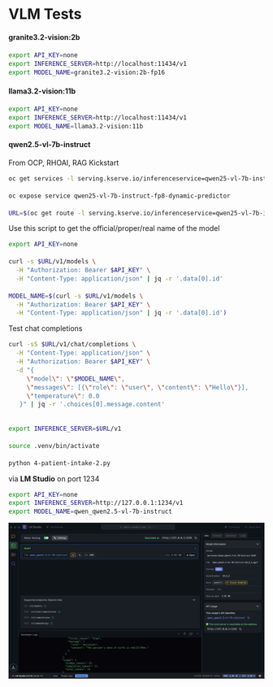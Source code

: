 # VLM Tests



#### granite3.2-vision:2b

```bash
export API_KEY=none
export INFERENCE_SERVER=http://localhost:11434/v1
export MODEL_NAME=granite3.2-vision:2b-fp16
```

#### llama3.2-vision:11b

```bash
export API_KEY=none
export INFERENCE_SERVER=http://localhost:11434/v1
export MODEL_NAME=llama3.2-vision:11b
```


#### qwen2.5-vl-7b-instruct

From OCP, RHOAI, RAG Kickstart

```bash
oc get services -l serving.kserve.io/inferenceservice=qwen25-vl-7b-instruct-fp8-dynamic

oc expose service qwen25-vl-7b-instruct-fp8-dynamic-predictor

URL=$(oc get route -l serving.kserve.io/inferenceservice=qwen25-vl-7b-instruct-fp8-dynamic -o json | jq -r '"http://" + .items[0].status.ingress[0].host')
```

Use this script to get the official/proper/real name of the model 

```bash
export API_KEY=none

curl -s $URL/v1/models \
  -H "Authorization: Bearer $API_KEY" \
  -H "Content-Type: application/json" | jq -r '.data[0].id'

MODEL_NAME=$(curl -s $URL/v1/models \
  -H "Authorization: Bearer $API_KEY" \
  -H "Content-Type: application/json" | jq -r '.data[0].id')  
```

Test chat completions

```bash
curl -sS $URL/v1/chat/completions \
  -H "Content-Type: application/json" \
  -H "Authorization: Bearer $API_KEY" \
  -d "{
     \"model\": \"$MODEL_NAME\",
     \"messages\": [{\"role\": \"user\", \"content\": \"Hello\"}],
     \"temperature\": 0.0
   }" | jq -r '.choices[0].message.content'
```


```bash

export INFERENCE_SERVER=$URL/v1

source .venv/bin/activate

python 4-patient-intake-2.py
```



via **LM Studio** on port 1234

```bash
export API_KEY=none
export INFERENCE_SERVER=http://127.0.0.1:1234/v1
export MODEL_NAME=qwen_qwen2.5-vl-7b-instruct
```

![LM Studio](readme-images/lm-studio-server-1.png)



